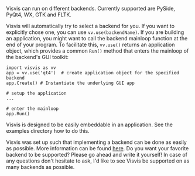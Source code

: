Visvis can run on different backends. Currently supported are PySide, PyQt4, WX, GTK and FLTK.

Visvis will automatically try to select a backend for you. If you want to explicitly
chose one, you can use `vv.use(backendName)`. If you are building an application, you might want to call the backend mainloop function at the end of your program. To facilitate this, `vv.use()` returns an application object, which provides a common `Run()` method that enters the mainloop of the backend's GUI toolkit:
```
import visvis as vv
app = vv.use('qt4')  # create application object for the specified backend
app.Create() # Instantiate the underlying GUI app

# setup the application
...

# enter the mainloop
app.Run()
```


Visvis is designed to be easily embeddable in an application. See the examples directory how to do this.

Visvis was set up such that implementing a backend can be done as easily as possible. More information can be found [here](Creating_a_backend.md). Do you want your favorite backend to be supported? Please go ahead and write it yourself! In case of any questions don't hesitate to ask, I'd like to see Visvis be supported on as many backends as possible.